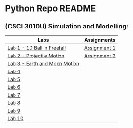 # Python Repo README #

## (CSCI 3010U) Simulation and Modelling:
Labs                          | Assignments
------------------------------|-----------------------------------
[Lab 1 - 1D Ball in Freefall](csci_3010u/Lab/Lab1/) | [Assignment 1](csci_3010u/Ass/A1/)  
[Lab 2 - Projectile Motion](csci_3010u/Lab/Lab2/) | [Assignment 2](csci_3010u/Ass/A2/)  
[Lab 3 - Earth and Moon Motion](csci_3010u/Lab/Lab3/) |
[Lab 4](csci_3010u/Lab/Lab4/) |
[Lab 5](csci_3010u/Lab/Lab5/) |
[Lab 6](csci_3010u/Lab/Lab6/) |
[Lab 7](csci_3010u/Lab/Lab7/) |
[Lab 8](csci_3010u/Lab/Lab8/) |
[Lab 9](csci_3010u/Lab/Lab9/) |
[Lab 10](csci_3010u/Lab/Lab10/)  |  




